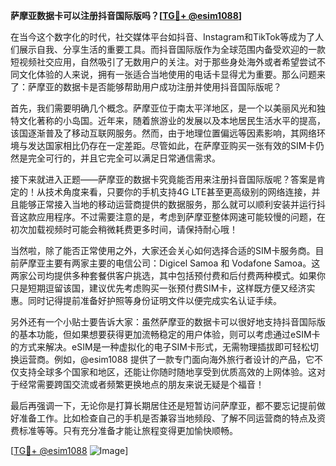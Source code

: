 **萨摩亚数据卡可以注册抖音国际版吗？[[TG💪+ @esim1088](https://t.me/s/esim1088)]**

在当今这个数字化的时代，社交媒体平台如抖音、Instagram和TikTok等成为了人们展示自我、分享生活的重要工具。而抖音国际版作为全球范围内备受欢迎的一款短视频社交应用，自然吸引了无数用户的关注。对于那些身处海外或者希望尝试不同文化体验的人来说，拥有一张适合当地使用的电话卡显得尤为重要。那么问题来了：萨摩亚的数据卡是否能够帮助用户成功注册并使用抖音国际版呢？

首先，我们需要明确几个概念。萨摩亚位于南太平洋地区，是一个以美丽风光和独特文化著称的小岛国。近年来，随着旅游业的发展以及本地居民生活水平的提高，该国逐渐普及了移动互联网服务。然而，由于地理位置偏远等因素影响，其网络环境与发达国家相比仍存在一定差距。尽管如此，在萨摩亚购买一张有效的SIM卡仍然是完全可行的，并且它完全可以满足日常通信需求。

接下来就进入正题——萨摩亚的数据卡究竟能否用来注册抖音国际版呢？答案是肯定的！从技术角度来看，只要你的手机支持4G LTE甚至更高级别的网络连接，并且能够正常接入当地的移动运营商提供的数据服务，那么就可以顺利安装并运行抖音这款应用程序。不过需要注意的是，考虑到萨摩亚整体网速可能较慢的问题，在初次加载视频时可能会稍微耗费更多时间，请保持耐心哦！

当然啦，除了能否正常使用之外，大家还会关心如何选择合适的SIM卡服务商。目前萨摩亚主要有两家主要的电信公司：Digicel Samoa 和 Vodafone Samoa。这两家公司均提供多种套餐供客户挑选，其中包括预付费和后付费两种模式。如果你只是短期逗留该国，建议优先考虑购买一张预付费SIM卡，这样既方便又经济实惠。同时记得提前准备好护照等身份证明文件以便完成实名认证手续。

另外还有一个小贴士要告诉大家：虽然萨摩亚的数据卡可以很好地支持抖音国际版的基本功能，但如果想要获得更加流畅稳定的用户体验，则可以考虑通过eSIM卡的方式来解决。eSIM是一种虚拟化的电子SIM卡形式，无需物理插拔即可轻松切换运营商。例如，@esim1088 提供了一款专门面向海外旅行者设计的产品，它不仅支持全球多个国家和地区，还能让你随时随地享受到优质高效的上网体验。这对于经常需要跨国交流或者频繁更换地点的朋友来说无疑是个福音！

最后再强调一下，无论你是打算长期居住还是短暂访问萨摩亚，都不要忘记提前做好准备工作。比如检查自己的手机是否兼容当地频段、了解不同运营商的特点及资费标准等等。只有充分准备才能让旅程变得更加愉快顺畅。

[[TG💪+ @esim1088](https://t.me/s/esim1088) ![Image](https://i.postimg.cc/4NQfJmqS/Snipaste-2025-05-13-00-14-12.png)]